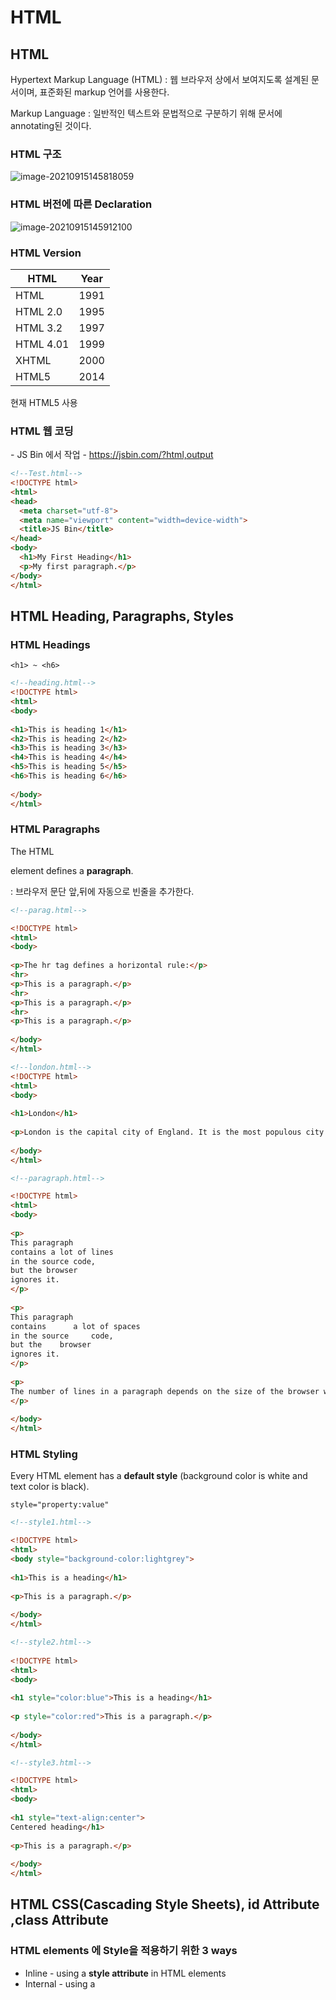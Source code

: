# HTML

## HTML

Hypertext Markup Language (HTML) : 웹 브라우저 상에서 보여지도록 설계된 문서이며, 표준화된 markup 언어를 사용한다.

Markup Language : 일반적인 텍스트와 문법적으로 구분하기 위해 문서에 annotating된 것이다.

### HTML 구조

![image-20210915145818059](html_0915.assets/image-20210915145818059.png)

### HTML 버전에 따른 Declaration

![image-20210915145912100](html_0915.assets/image-20210915145912100.png)



### HTML Version

| HTML      | Year |
| --------- | ---- |
| HTML      | 1991 |
| HTML 2.0  | 1995 |
| HTML 3.2  | 1997 |
| HTML 4.01 | 1999 |
| XHTML     | 2000 |
| HTML5     | 2014 |

현재 HTML5 사용

### HTML 웹 코딩

\- JS Bin 에서 작업
\- https://jsbin.com/?html,output

```html
<!--Test.html-->
<!DOCTYPE html>
<html>
<head>
  <meta charset="utf-8">
  <meta name="viewport" content="width=device-width">
  <title>JS Bin</title>
</head>
<body>
  <h1>My First Heading</h1>
  <p>My first paragraph.</p>
</body>
</html>
```



## HTML Heading,  Paragraphs, Styles

### HTML Headings

`<h1> ~ <h6>`

```html
<!--heading.html-->
<!DOCTYPE html>
<html>
<body>
 
<h1>This is heading 1</h1>
<h2>This is heading 2</h2>
<h3>This is heading 3</h3>
<h4>This is heading 4</h4>
<h5>This is heading 5</h5>
<h6>This is heading 6</h6>
 
</body>
</html>
```

### HTML Paragraphs

The HTML **<p>** element defines a **paragraph**.
**<p>**  : 브라우저 문단 앞,뒤에 자동으로 빈줄을 추가한다.

```html
<!--parag.html-->

<!DOCTYPE html>
<html>
<body>
 
<p>The hr tag defines a horizontal rule:</p>
<hr>
<p>This is a paragraph.</p>
<hr>
<p>This is a paragraph.</p>
<hr>
<p>This is a paragraph.</p>
 
</body>
</html>
```

```html
<!--london.html-->
<!DOCTYPE html>
<html>
<body>
 
<h1>London</h1>
 
<p>London is the capital city of England. It is the most populous city in the United Kingdom, with a metropolitan area of over 13 million inhabitants.</p>
 
</body>
</html>
```

```html
<!--paragraph.html-->

<!DOCTYPE html>
<html>
<body>
 
<p>
This paragraph
contains a lot of lines
in the source code,
but the browser 
ignores it.
</p>
 
<p>
This paragraph
contains      a lot of spaces
in the source     code,
but the    browser 
ignores it.
</p>
 
<p>
The number of lines in a paragraph depends on the size of the browser window. If you resize the browser window, the number of lines in this paragraph will change.
</p>
 
</body>
</html>

```



### HTML Styling

Every HTML element has a **default style** (background color is white and text color is black).

`style="property:value"`

```html
<!--style1.html-->

<!DOCTYPE html>
<html>
<body style="background-color:lightgrey">
 
<h1>This is a heading</h1>
 
<p>This is a paragraph.</p>
 
</body>
</html>
```

```html
<!--style2.html-->
 
<!DOCTYPE html>
<html>
<body>
 
<h1 style="color:blue">This is a heading</h1>
 
<p style="color:red">This is a paragraph.</p>
 
</body>
</html>
```

```html
<!--style3.html-->

<!DOCTYPE html>
<html>
<body>
 
<h1 style="text-align:center">
Centered heading</h1>
 
<p>This is a paragraph.</p>
 
</body>
</html>
```



## HTML CSS(Cascading Style Sheets), id Attribute ,class Attribute

### HTML  elements 에 Style을 적용하기 위한  3 ways

- Inline - using a **style attribute** in HTML elements
- Internal - using a **<style> element** in the HTML <head> section
- External - using one or more **external CSS files**

```html
<!--Inline Styling -->
<!DOCTYPE html>
<html>
<body>
 
<h1 style="color:blue">This is a Blue Heading</h1>
 
</body>
</html>
```

```html
<!--Internal Styling (Internal CSS)-->

<!DOCTYPE html>
<html>
 
<head>
<style>
  body {background-color:lightgrey}
  h1   {color:blue}
  p    {color:green}
</style>
</head>
 
<body>
<h1>This is a heading</h1>
<p>This is a paragraph.</p>
</body>
 
</html>
```

```html
<!--External Styling (External CSS)-->

<!DOCTYPE html>
<html>
<head>
<link rel="stylesheet" href="styles.css">
</head>
 
<body>
<h1>This is a heading</h1>
<p>This is a paragraph.</p>
</body>
 
</html>
```



### CSS Fonts

- font-size : px, pt, cm, % 등의 단위로 지정하거나, xx-small, x-small, medium, large, x-large, xx-large로 사용 가능
- medium default = 12pt = 10px = 13cm = 100%

```html
<!DOCTYPE html>
<html>
 
<head>
<style>
h1 {
    color:blue;
    font-family:verdana;
    font-size:300%;
 
}
p  {
    color:red;
    font-family:courier;
    font-size:160%;
}
</style>
</head>
 
<body>
<h1>This is a heading</h1>
<p>This is a paragraph.</p>
</body>
 
</html>
```



### id Attribute

JS-Bin 에서 file -> download -> web/html/ex01.html 저장

```html
<!--ex01.html-->
<!DOCTYPE html>
<html>
 
<head>
<style>
p#p01 {
    color: blue;
}
</style>
</head>
<body>
 
<p>This is a paragraph.</p>
<p>This is a paragraph.</p>
<p>This is a paragraph.</p>
<p id="p01">I am different.</p>
 
</body>
</html>
```



### class Attribute

```html
<!--ex02.html-->

<!DOCTYPE html>
<html>
 
<head>
<style>
p.error {
    color:red;
}
</style>
</head>
<body>
 
<p>This is a paragraph.</p>
<p>This is a paragraph.</p>
<p class="error">I am different.</p>
<p>This is a paragraph.</p>
<p class="error">I am different too.</p>
 
</body>
</html>
```



### link, image

```html
<!--link.html-->
<!DOCTYPE html>
<html>
<head>
<style>
a:link {
    color:#000000;
    background-color:transparent;
    text-decoration:none;
}
a:visited {
    color:#000000;
    background-color:transparent;
    text-decoration:none;
}
a:hover {
    color:#ff0000;
    background-color:transparent;
    text-decoration:underline;
}
a:active {
    color:#ff0000;
    background-color:transparent;
    text-decoration:underline;
}
</style>
</head>
 
<body>
 
<p>You can change the default colors of links</p>
 
<a href="ex01.html" target="_blank">HTML Images</a> 
 
</body>
</html>
```

\- 결과

![image-20210915212223261](html_0915.assets/image-20210915212223261.png)

![image-20210915212347074](html_0915.assets/image-20210915212347074.png)

마우스를 올리면 다음과 같이 link에 대한 style이 보인다.

```html
<!--image.html-->

<!DOCTYPE html>
<html>
<body>
 
<h2>Spectacular Mountains</h2>
<img src="pic_mountain.jpg" alt="Mountain View" style="width:304px;height:228px">
 
</body>
</html>
```



## HTML 테이블(Table)



### HTML Table Tags

![image-20210915212659770](html_0915.assets/image-20210915212659770.png)

### <table>의 테두리 속성 적용

![image-20210915212939975](html_0915.assets/image-20210915212939975.png)

```html
<!DOCTYPE html>
<html>
<body>
 
<table border="1" style="width:100%">
  <tr>
    <td>Jill</td>
    <td>Smith</td> 
    <td>50</td>
  </tr>
  <tr>
    <td>Eve</td>
    <td>Jackson</td> 
    <td>94</td>
  </tr>
  <tr>
    <td>John</td>
    <td>Doe</td> 
    <td>80</td>
  </tr>
</table>
 
</body>
</html>
```

```html
<!DOCTYPE html>
<html>
 
<head>
<style>
table, th, td {
    border: 1px solid black;
}
</style>
</head>
 
<body>
 
<table style="width:100%">
  <tr>
    <td>Jill</td>
    <td>Smith</td> 
    <td>50</td>
  </tr>
  <tr>
    <td>Eve</td>
    <td>Jackson</td> 
    <td>94</td>
  </tr>
  <tr>
    <td>John</td>
    <td>Doe</td> 
    <td>80</td>
  </tr>
</table>
 
</body>
</html>
```

### border-collapse: collapse;

표(table)의 테두리와 셀(td)의 테두리 사이의 간격

![image-20210919000314861](html_0915.assets/image-20210919000314861.png)

```html
<!DOCTYPE html>
<html>
 
<head>
<style>
table, th, td {
    border: 1px solid black;
    border-collapse: collapse;
}
</style>
</head>
 
<body>
 
<table style="width:100%">
  <tr>
    <td>Jill</td>
    <td>Smith</td> 
    <td>50</td>
  </tr>
  <tr>
    <td>Eve</td>
    <td>Jackson</td> 
    <td>94</td>
  </tr>
  <tr>
    <td>John</td>
    <td>Doe</td> 
    <td>80</td>
  </tr>
</table>
 
</body>
</html>
```

### <th> tag

![image-20210919000454222](html_0915.assets/image-20210919000454222.png)

<th> 태그 : HTML 테이블에서 제목이 되는 헤더 셀(header cell)을 정의할 때 사용

```html
<!DOCTYPE html>
<html>
 
<head>
<style>
table, th, td {
    border: 1px solid black;
    border-collapse: collapse;
}
th, td {
    padding: 5px;
}
</style>
</head>
 
<body>
 
<table style="width:100%">
  <tr>
    <th>Firstname</th>
    <th>Lastname</th> 
    <th>Points</th>
  </tr>
  <tr>
    <td>Jill</td>
    <td>Smith</td> 
    <td>50</td>
  </tr>
  <tr>
    <td>Eve</td>
    <td>Jackson</td> 
    <td>94</td>
  </tr>
  <tr>
    <td>John</td>
    <td>Doe</td> 
    <td>80</td>
  </tr>
</table>
 
</body>
</html>
```



### colgroup, col

![image-20210919232936324](html_0915.assets/image-20210919232936324.png)

<col> 태그 : <colgroup> 요소에 속하는 각 열(column)의 속성을 정의할 때 사용

```html
<!DOCTYPE html>
<html>
<head>
<style>
table, th, td {
    border: 1px solid black;
}
</style>
</head>
<body>
 
<table>
  <colgroup>
    <col span="2" style="background-color:red">
    <col style="background-color:yellow">
  </colgroup>
  <tr>
    <th>ISBN</th>
    <th>Title</th>
    <th>Price</th>
  </tr>
  <tr>
    <td>3476896</td>
    <td>My first HTML</td>
    <td>$53</td>
  </tr>
  <tr>
    <td>5869207</td>
    <td>My first CSS</td>
    <td>$49</td>
  </tr>
</table>
</body>
</html>
```



### Cell Padding

![image-20210919233015164](html_0915.assets/image-20210919233015164.png)

cellpadding : 셀 안의 내용들의 범위와 셀의 경계선과의 간격

```html
<!DOCTYPE html>
<html>
 
<head>
<style>
table, th, td {
    border: 1px solid black;
    border-collapse: collapse;
}
th, td {
    padding: 15px;
}
</style>
</head>
 
<body>
 
<table style="width:100%">
  <tr>
    <td>Jill</td>
    <td>Smith</td> 
    <td>50</td>
  </tr>
  <tr>
    <td>Eve</td>
    <td>Jackson</td> 
    <td>94</td>
  </tr>
  <tr>
    <td>John</td>
    <td>Doe</td> 
    <td>80</td>
  </tr>
</table>
 
<p>Try to change the padding to 5px.</p>
 
</body>
</html>
```



### border-spacing

![image-20210919234427517](html_0915.assets/image-20210919234427517.png)

border-spacing : 표(table)의 테두리와 셀(td)의 테두리 사이의 간격

```html
<!DOCTYPE html>
<html>
 
<head>
<style>
table, th, td {
    border: 1px solid black;
    padding: 5px;
}
table {
    border-spacing: 15px;
}
</style>
</head>
 
<body>
 
<table style="width:100%">
  <tr>
    <td>Jill</td>
    <td>Smith</td> 
    <td>50</td>
  </tr>
  <tr>
    <td>Eve</td>
    <td>Jackson</td> 
    <td>94</td>
  </tr>
  <tr>
    <td>John</td>
    <td>Doe</td> 
    <td>80</td>
  </tr>
</table>
 
<p>Try to change the border-spacing to 5px.</p>
 
</body>
</html>
```



### colspan, rowspan

![image-20210919234511803](html_0915.assets/image-20210919234511803.png)

열을 합칠 때 사용

```html
<!DOCTYPE html>
<html>
 
<head>
<style>
table, th, td {
    border: 1px solid black;
    border-collapse: collapse;
}
th, td {
    padding: 5px;
    text-align: left;    
}
</style>
</head>
 
<body>
 
<h2>Cell that spans two columns:</h2>
<table style="width:100%">
  <tr>
    <th>Name</th>
    <th colspan="2">Telephone</th>
  </tr>
  <tr>
    <td>Bill Gates</td>
    <td>555 77 854</td>
    <td>555 77 855</td>
  </tr>
</table>
 
</body>
</html>
```

![image-20210920185721316](html_0915.assets/image-20210920185721316.png)

행을 합칠 때 사용

```html
<!DOCTYPE html>
<html>
 
<head>
<style>
table, th, td {
    border: 1px solid black;
    border-collapse: collapse;
}
th, td {
    padding: 5px;
    text-align: left;    
}
</style>
</head>
 
<body>
 
<h2>Cell that spans two rows:</h2>
<table style="width:100%">
  <tr>
    <th>Name:</th>
    <td>Bill Gates</td>
  </tr>
  <tr>
    <th rowspan="2">Telephone:</th>
    <td>555 77 854</td>
  </tr>
  <tr>
    <td>555 77 855</td>
  </tr>
</table>
 
</body>
</html>
```



### CSS를 적용한 Table 

![image-20210920185834439](html_0915.assets/image-20210920185834439.png)

```html
<!DOCTYPE html>
<html>
 
<head>
<style>
table, th, td {
    border: 1px solid black;
    border-collapse: collapse;
}
th, td {
    padding: 5px;
    text-align: left;
}
table#t01 {
    width: 100%;    
    background-color: #f1f1c1;
}
</style>
</head>
 
<body>
 
<table style="width:100%">
  <tr>
    <th>First Name</th>
    <th>Last Name</th> 
    <th>Points</th>
  </tr>
  <tr>
    <td>Jill</td>
    <td>Smith</td> 
    <td>50</td>
  </tr>
  <tr>
    <td>Eve</td>
    <td>Jackson</td> 
    <td>94</td>
  </tr>
  <tr>
    <td>John</td>
    <td>Doe</td> 
    <td>80</td>
  </tr>
</table>
 
<br>
 
<table id="t01">
  <tr>
    <th>First Name</th>
    <th>Last Name</th> 
    <th>Points</th>
  </tr>
  <tr>
    <td>Jill</td>
    <td>Smith</td> 
    <td>50</td>
  </tr>
  <tr>
    <td>Eve</td>
    <td>Jackson</td> 
    <td>94</td>
  </tr>
  <tr>
    <td>John</td>
    <td>Doe</td> 
    <td>80</td>
  </tr>
</table>
 
</body>
</html>
```

![image-20210920190100821](html_0915.assets/image-20210920190100821.png)

```html
<!DOCTYPE html>
<html>
 
<head>
<style>
table {
    width:100%;
}
table, th, td {
    border: 1px solid black;
    border-collapse: collapse;
}
th, td {
    padding: 5px;
    text-align: left;
}
table#t01 tr:nth-child(even) {
    background-color: #eee;
}
table#t01 tr:nth-child(odd) {
   background-color:#fff;
}
table#t01 th {
    background-color: black;
    color: white;
}
</style>
</head>
 
<body>
 
<table>
  <tr>
    <th>First Name</th>
    <th>Last Name</th> 
    <th>Points</th>
  </tr>
  <tr>
    <td>Jill</td>
    <td>Smith</td> 
    <td>50</td>
  </tr>
  <tr>
    <td>Eve</td>
    <td>Jackson</td> 
    <td>94</td>
  </tr>
  <tr>
    <td>John</td>
    <td>Doe</td> 
    <td>80</td>
  </tr>
</table>
 
<br>
 
<table id="t01">
  <tr>
    <th>First Name</th>
    <th>Last Name</th> 
    <th>Points</th>
  </tr>
  <tr>
    <td>Jill</td>
    <td>Smith</td> 
    <td>50</td>
  </tr>
  <tr>
    <td>Eve</td>
    <td>Jackson</td> 
    <td>94</td>
  </tr>
  <tr>
    <td>John</td>
    <td>Doe</td> 
    <td>80</td>
  </tr>
</table>
 
</body>
</html>
```



-- *Oracle DB 연결*

```java
public class Constant {
    public static final String driver="oracle.jdbc.driver.OracleDriver";
    public static final String url="jdbc:oracle:thin:@127.0.0.1:1521:XE";
    public static final String user="user1234";
    public static final String passwd="1234";
}
```



